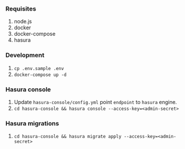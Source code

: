 ### Requisites
1. node.js
2. docker
3. docker-compose
4. hasura

### Development
1. `cp .env.sample .env`
2. `docker-compose up -d`

### Hasura console
1. Update `hasura-console/config.yml` point `endpoint` to `hasura` engine.
2. `cd hasura-console && hasura console --access-key=<admin-secret>`

### Hasura migrations
1. `cd hasura-console && hasura migrate apply --access-key=<admin-secret>`